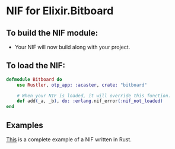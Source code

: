 # NIF for Elixir.Bitboard

## To build the NIF module:

- Your NIF will now build along with your project.

## To load the NIF:

```elixir
defmodule Bitboard do
    use Rustler, otp_app: :acaster, crate: "bitboard"

    # When your NIF is loaded, it will override this function.
    def add(_a, _b), do: :erlang.nif_error(:nif_not_loaded)
end
```

## Examples

[This](https://github.com/hansihe/NifIo) is a complete example of a NIF written in Rust.
